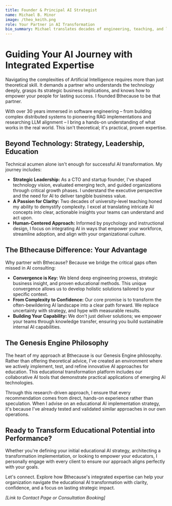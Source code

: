 ```yaml
---
title: Founder & Principal AI Strategist
name: Michael B. Minor
image: /theo_keith.png
role: Your Partner in AI Transformation
bio_summary: Michael translates decades of engineering, teaching, and leadership into clear, actionable AI strategies that drive real-world results for your organization.
---
```


# Guiding Your AI Journey with Integrated Expertise

Navigating the complexities of Artificial Intelligence requires more than just theoretical skill. It demands a partner who understands the technology deeply, grasps its strategic business implications, and knows how to empower your people for lasting success. I founded Bthecause to be that partner.

With over 30 years immersed in software engineering – from building complex distributed systems to pioneering RAG implementations and researching LLM alignment – I bring a hands-on understanding of what works in the real world. This isn't theoretical; it's practical, proven expertise.

## Beyond Technology: Strategy, Leadership, Education

Technical acumen alone isn't enough for successful AI transformation. My journey includes:

*   **Strategic Leadership:** As a CTO and startup founder, I've shaped technology vision, evaluated emerging tech, and guided organizations through critical growth phases. I understand the executive perspective and the need for AI to deliver tangible business value.
*   **A Passion for Clarity:** Two decades of university-level teaching honed my ability to demystify complexity. I excel at translating intricate AI concepts into clear, actionable insights your teams can understand and act upon.
*   **Human-Centered Approach:** Informed by psychology and instructional design, I focus on integrating AI in ways that empower your workforce, streamline adoption, and align with your organizational culture.

## The Bthecause Difference: Your Advantage

Why partner with Bthecause? Because we bridge the critical gaps often missed in AI consulting:

*   **Convergence is Key:** We blend deep engineering prowess, strategic business insight, and proven educational methods. This unique convergence allows us to develop holistic solutions tailored to your specific context.
*   **From Complexity to Confidence:** Our core promise is to transform the often-bewildering AI landscape into a clear path forward. We replace uncertainty with strategy, and hype with measurable results.
*   **Building Your Capability:** We don't just deliver solutions; we empower your teams through knowledge transfer, ensuring you build sustainable internal AI capabilities.

## The Genesis Engine Philosophy

The heart of my approach at Bthecause is our Genesis Engine philosophy. Rather than offering theoretical advice, I've created an environment where we actively implement, test, and refine innovative AI approaches for education. This educational transformation platform includes our collaborative AI tools that demonstrate practical applications of emerging AI technologies.

Through this research-driven approach, I ensure that every recommendation comes from direct, hands-on experience rather than speculation. When I advise on an educational AI implementation strategy, it's because I've already tested and validated similar approaches in our own operations.

## Ready to Transform Educational Potential into Performance?

Whether you're defining your initial educational AI strategy, architecting a transformation implementation, or looking to empower your educators, I personally engage with every client to ensure our approach aligns perfectly with your goals.

Let's connect. Explore how Bthecause's integrated expertise can help your organization navigate the educational AI transformation with clarity, confidence, and a focus on lasting strategic impact.

_[Link to Contact Page or Consultation Booking]_
